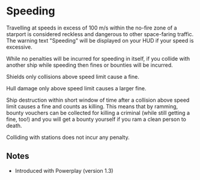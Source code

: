 # Speeding
Travelling at speeds in excess of 100 m/s within the no-fire zone of a starport is considered reckless and dangerous to other space-faring traffic. The warning text "Speeding" will be displayed on your HUD if your speed is excessive.

While no penalties will be incurred for speeding in itself, if you collide with another ship while speeding then fines or bounties will be incurred.

Shields only collisions above speed limit cause a fine.

Hull damage only above speed limit causes a larger fine.

Ship destruction within short window of time after a collision above speed limit causes a fine and counts as killing. This means that by ramming, bounty vouchers can be collected for killing a criminal (while still getting a fine, too!) and you will get a bounty yourself if you ram a clean person to death.

Colliding with stations does not incur any penalty.

## Notes

- Introduced with Powerplay (version 1.3)